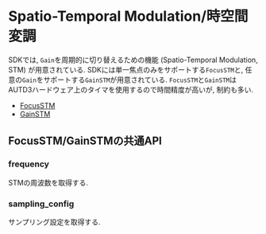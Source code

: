 # Spatio-Temporal Modulation/時空間変調

SDKでは, `Gain`を周期的に切り替えるための機能 (Spatio-Temporal Modulation, STM) が用意されている.
SDKには単一焦点のみをサポートする`FocusSTM`と, 任意の`Gain`をサポートする`GainSTM`が用意されている.
`FocusSTM`と`GainSTM`はAUTD3ハードウェア上のタイマを使用するので時間精度が高いが, 制約も多い.

- [FocusSTM](./stm/focus.md)
- [GainSTM](./stm/gain.md)

## FocusSTM/GainSTMの共通API

### frequency

STMの周波数を取得する.

### sampling_config

サンプリング設定を取得する.
